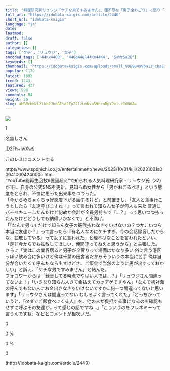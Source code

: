 ```yaml
---
title: "料理研究家リュウジ「ケチな男ですみません」、理不尽な「男子全おごり」に怒り「なんで知らん女子の飯代払わなきゃいけないの？」"
full_url: "https://idobata-kaigis.com/article/2440"
short_url: "idobata-kaigis"
language: "ja"
date: 
lastmod: 
draft: false
author: []
categories: []
tags: ['ケチ', 'リュウジ', '女子']
encoded_tags: ['44Kx44OB', '44Oq44Ol44Km44K4', '5aWz5a2Q']
keywords: []
thumbnail: "https://idobata-kaigis.com/uploads/small_98690499ba13_cba51ce6ab.jpg"
popular: 1170
latest: 1692
trend: 1243
featured: 427
views: 996
comments: 84
weight: 20
slug: aHR0cHMvL2lkb2JhdGEta2FpZ2lzLmNvbS9hcnRpY2xlLzI0NDA=
---
```


![](https://idobata-kaigis.com/uploads/small_98690499ba13_cba51ce6ab.jpg)

<div><p class='text-pink-100 text-sm'><p class='mr-2'>1</p><p class='mr-2'>名無しさん</p><p class='hidden xlinline-block'>ID3Fh+iwXw9</p></p><p class='flex items-center text-gray-400'><p class='text-xs mdtext-sm hovercursor-pointer'>このレスにコメントする</p></p><p class='tracking-wide break-all text-base'> https//www.sponichi.co.jp/entertainment/news/2023/10/01/kiji/20231001s00041000424000c.html<br> “YouTube総再生回数9億回超え”で知られる人気料理研究家・リュウジ氏（37）が1日、自身の公式SNSを更新。見知らぬ女性から「男がおごるべき」という態度をとられ、不快に思った出来事をつづった。<br>「今からめちゃくちゃ好感度下がる話するけど」と前置きし、「友人と食事行こうとしたら『友達呼びますね！』って言われて知らん女子が何人も来た 普通にバーベキューしたんだけど何故か会計が全員男持ちで『…？』って思いつつ払ったんだけどどうしても納得いかなくて」と不満げ。<br> 「『なんで男ってだけで知らん女子の飯代払わなきゃいけないの？つかこいつら本当に友達か？』って言ったら『有名人なのにケチすぎ、今の会話録音したからな、拡散してやる』って女子に言われた」と理不尽なことを言われたといい、「是非今からでも拡散してほしい、俺間違ってねえと思うから」と主張した。<br> さらに「実はこの業界居ると男子が全奢りって場面はかなり多い 俗に言う港区っぽい飲み会に多いけど俺は千葉の田舎者だからそういうの本当に苦手 俺は自分が会いたくて呼んだなら出すけどさ、ご飯会で当然のように男が出すっておかしい」と訴え、「ケチな男ですみません」と結んだ。<br> フォロワーからは「録音してる時点でやばい人では…？」「リュウジさん間違ってないよ！」「いきなり知らん人きて金払えてカツアゲですやん」「なんで初対面の呼んでもない人にお金出さなきゃいけないですか…何一つ間違ってないと思います」「リュウジさんは間違ってない むしろよく言ってくれた」「どっちかっていうと、『タダでご飯食べにくる人』を、他の人が負担する事になるのを確認もせずに呼ぶその友達が…って感じの話ですね…」「こういうのをフレネミーって言うんですね」などとコメントが相次いだ。 </p><p class='flex items-center mr-2 hovercursor-pointer'><p class='pl-1 text-sm mdtext-base'>0</p></p><p class=' w-full h-full bg-gray-200 absolute '></p><p class='text-white text-xs text-center'>0 %</p><p class='text-white text-xs text-center'>0 %</p><p class='flex items-center mr-2 hovercursor-pointer'><p class='pl-1 text-sm mdtext-base'>0</p></p></div>

(https//idobata-kaigis.com/article/2440)
